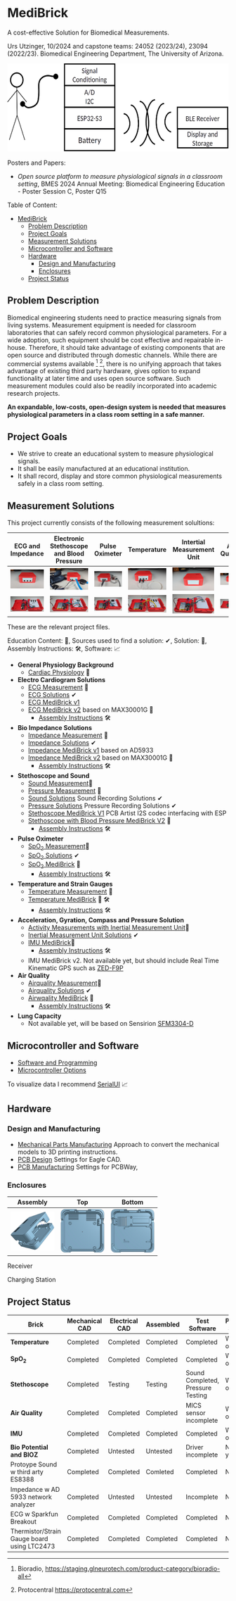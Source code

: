 # MediBrick

A cost-effective Solution for Biomedical Measurements.

Urs Utzinger, 10/2024 and capstone teams: 24052 (2023/24), 23094 (2022/23).
Biomedical Engineering Department, The University of Arizona.


<img src="assets/Concept.png" height="200px">

Posters and Papers: 
- *Open source platform to measure physiological signals in a classroom setting*, BMES 2024 Annual Meeting: Biomedical Engineering Education - Poster Session C, Poster Q15 
 
Table of Content:
<!-- TOC start (generated with https://github.com/derlin/bitdowntoc) -->

- [MediBrick](#medibrick)
   * [Problem Description](#problem-description)
   * [Project Goals](#project-goals)
   * [Measurement Solutions](#measurement-solutions)
   * [Microcontroller and Software](#microcontroller-and-software)
   * [Hardware](#hardware)
      + [Design and Manufacturing ](#design-and-manufacturing)
      + [Enclosures](#enclosures)
   * [Project Status](#project-status)

<!-- TOC end -->

<!-- TOC --><a name="medibrick"></a>
## Problem Description

Biomedical engineering students need to practice measuring signals from living systems.
Measurement equipment is needed for classroom laboratories that can safely record common physiological parameters.
For a wide adoption, such equipment should be cost effective and repairable in-house.
Therefore, it should take advantage of existing components that are open source and distributed through domestic channels.
While there are commercial systems available [^fn1] [^fn2], there is no unifying approach that takes advantage of existing third party hardware, gives option to expand functionality at later time and uses open source software.  Such measurement modules could also be readily incorporated into academic research projects.

[^fn1]: Bioradio, https://staging.glneurotech.com/product-category/bioradio-all
[^fn2]: Protocentral https://protocentral.com

**An expandable, low-costs, open-design system is needed that measures physiological parameters in a class room setting in a safe manner.**

## Project Goals
- We strive to create an educational system to measure physiological signals.
- It shall be easily manufactured at an educational institution.
- It shall record, display and store common physiological measurements safely in a class room setting.

## Measurement Solutions
This project currently consists of the following measurement solultions:

| ECG and Impedance | Electronic Stethoscope and Blood Pressure | Pulse Oximeter | Temperature | Intertial Measurement Unit | Air Quality | Lung Capacity |
| --- | --- | --- | --- | --- | --- | --- |
| <a href="assets/pictures/ECG_BIOZ_Front_Closed_without_Plugins.jpg" target="_blank"> <img src="assets/pictures/ECG_BIOZ_Front_Closed_without_Plugins.jpg" ></a> | <a href="assets/pictures/Stethoscope_Front_Closed_with_Plugins.jpg" target="_blank"><img src="assets/pictures/Stethoscope_Front_Closed_with_Plugins.jpg"></a> | <a href="assets/pictures/PulseOx_Front_Closed_with_Plugins.jpg" target="_blank"><img src="assets/pictures/PulseOx_Front_Closed_with_Plugins.jpg"></a> | <a href="assets/pictures/Temp_Front_Closed_with_Plugins.jpg" target="_blank"><img src="assets/pictures/Temp_Front_Closed_with_Plugins.jpg"></a> | <a href="assets/pictures/IMU_Front_Closed_without_Plugins.jpg" target="_blank"><img src="assets/pictures/IMU_Front_Closed_without_Plugins.jpg"></a> | <a href="assets/pictures/Environment_Front_Closed_without_Plugins.jpg" target="_blank"><img src="assets/pictures/Environment_Front_Closed_without_Plugins.jpg"></a> | N.A. |
| <a href="assets/pictures/ECG_BIOZ_Front_Open_without_Plugins.jpg" target="_blank"><img src="assets/pictures/ECG_BIOZ_Front_Open_without_Plugins.jpg"></a> | <a href="assets/pictures/Stethoscope_Front_Open_without_Plugins.jpg" target="_blank"><img src="assets/pictures/Stethoscope_Front_Open_without_Plugins.jpg"></a> | <a href="assets/pictures/PulseOx_Front_Open_without_Plugins.jpg" target="_blank"><img src="assets/pictures/PulseOx_Front_Open_without_Plugins.jpg"></a> | <a href="assets/pictures/Temp_Front_Open_with_Plugins_2.jpg" target="_blank"><img src="assets/pictures/Temp_Front_Open_with_Plugins_2.jpg"></a> | <a href="assets/pictures/IMU_Front_Open_with_Plugins.jpg" target="_blank"><img src="assets/pictures/IMU_Front_Open_with_Plugins.jpg"></a> | <a href="assets/pictures/Environment_Front_Open_with_Plugins_2.jpg" target="_blank"><img src="assets/pictures/Environment_Front_Open_with_Plugins_2.jpg"></a> | N.A. |

These are the relevant project files. 

Education Content: &#128214;, Sources used to find a solution: &#10004;, Solution: &#128194;, Assembly Instructions: &#128736;, Software: &#128200;


- **General Physiology Background**
    - [Cardiac Physiology](cardiac_physiology.md) &#128214;
- **Electro Cardiogram Solutions**
    - [ECG Measurement](ecg_measurements.md) &#128214;
    - [ECG Solutions](ecg_solutions.md) &#10004;
    - [ECG MediBrick v1](ECG_Board/README.md)
    - [ECG MediBrick v2](Impedance_Potential_Board/README.md) based on MAX30001G &#128194;
        - [Assembly Instructions](Impedance_Potential_Board/assembly.md) &#128736;
- **Bio Impedance Solutions**
    - [Impedance Measurement](impedance_measurements.md) &#128214;
    - [Impedance Solutions](impedance_solutions.md) &#10004;
    - [Impedance MediBrick v1](Impedance_Board/README.md) based on AD5933
    - [Impedance MediBrick v2](Impedance_Potential_Board/README.md) based on MAX30001G &#128194;
        - [Assembly Instructions](Impedance_Potential_Board/assembly.md) &#128736;
- **Stethoscope and Sound**
    - [Sound Measurement](sound_measurement.md)&#128214;
    - [Pressure Measurement](pressure_measurement.md) &#128214;
    - [Sound Solutions](sound_solutions.md) Sound Recording Solutions &#10004;
    - [Pressure Solutions](pressure_solutions.md) Pressure Recording Solutions &#10004;
    - [Stethoscope MediBrick V1](Stethoscope_with_3rdparty_Sound/README.md) PCB Artist I2S codec interfacing with ESP
    - [Stethoscope with Blood Pressure MediBrick V2](Stethoscope_with_Pressure/README.md) &#128194;
        - [Assembly Instructions](Stethoscope_with_Pressure/assembly.md) &#128736;
- **Pulse Oximeter**
    - [SpO<sub>2</sub> Measurement](spo2_measurements.md)&#128214;
    - [SpO<sub>2</sub> Solutions](spo2_solutions.md) &#10004;
    - [SpO<sub>2</sub> MediBrick](SPO2_Board/README.md) &#128194;
        - [Assembly Instructions](SPO2_Board/assembly.md) &#128736;
- **Temperature and Strain Gauges**
    - [Temperature Measurement](temperature_measurements.md) &#128214;
    - [Temperature MediBrick](Thermistor_Board/README.md) &#128194; &#128736;
        - [Assembly Instructions](Thermistor_Board/assembly.md) &#128736;
- **Acceleration, Gyration, Compass and Pressure Solution**
    - [Activity Measurements with Inertial Measurement Unit](imu_measurements.md)&#128214;
    - [Inertial Measurement Unit Solutions](imu_solutions.md) &#10004;
    - [IMU MediBrick](IMU_Board/README.md)&#128194;
        - [Assembly Instructions](IMU_Board/assembly.md) &#128736;
    - IMU MediBrick v2. Not available yet, but should include Real Time Kinematic GPS such as [ZED-F9P](https://www.u-blox.com/en/product/zed-f9p-module)
- **Air Quality**
    - [Airquality Measurement](airquality_measurements.md)&#128214;
    - [Airquality Solutions](airquality_solutions.md) &#10004;
    - [Airwqality MediBrick](Airquality/README.md) &#128194;
        - [Assembly Instructions](Airquality/assembly.md) &#128736;
- **Lung Capacity**
    - Not available yet, will be based on Sensirion [SFM3304-D](https://sensirion.com/products/catalog/SFM3304-D)

## Microcontroller and Software

- [Software and Programming](microcontroller_programming.md) 
- [Microcontroller Options](microcontroller_solutions.md)

To visualize data I recommend [SerialUI](https://github.com/uutzinger/SerialUI) &#128200;

## Hardware

### Design and Manufacturing 

- [Mechanical Parts Manufacturing](mechanical_design_and_manufacturing.md) Approach to convert the mechanical models to 3D printing instructions.
- [PCB Design](electronic_design.md) Settings for Eagle CAD.
- [PCB Manufacturing](pcb_manufacturing.md) Settings for PCBWay,

### Enclosures
| Assembly| Top | Bottom |
| ------- | ------ |  ------ |
| <a href="https://cad.onshape.com/documents/11cbfe9c3c739b6e8ecbf3d7/w/989b564ecd7f6d069e643ac0/e/85542f706be8cc7554218e8d" target="_blank"> <img src="./Housing Models/Assembly.jpg" width="100"></a> | <a href="https://cad.onshape.com/documents/be6b7e5f847d89f3ec5eb9d5/w/761fee9865ca7ef709028476/e/ff897b4f359cec83b782ff14" target="_blank"> <img src="./Housing Models/Brick-Board.jpg" width="100"></a> | <a href="https://cad.onshape.com/documents/92ad78475e8f0b17ff5e260b/w/88a02abbcb12cdbd4d9de3ad/e/fb79ca58ad2b6a0298e9d1b6" target="_blank"> <img src="./Housing Models/Brick-Microcontroller.jpg" width="100"></a> |

Receiver

Charging Station

## Project Status

| Brick | Mechanical CAD | Electrical CAD|  Assembled | Test Software | Production Software
| ------- | ------ |  ------ | ------ | ------ | ------ |
| **Temperature**     | Completed | Completed | Completed | Completed | Working on |
| **SpO<sub>2</sub>** | Completed | Completed | Completed | Completed| Working on
| **Stethoscope**     | Completed | Testing   | Testing   | Sound Completed, Pressure Testing | Working on
| **Air Quality**     | Completed | Completed| Completed | MICS sensor incomplete| Working on
| **IMU**             | Completed | Completed | Completed | Completed | Working on
| **Bio Potential and BIOZ** | Completed | Untested | Untested | Driver incomplete | Not started yet
| Protoype Sound w third arty ES8388 | Completed | Completed | Comleted | Completed | N.A. |  
| Impedance w AD 5933 network analyzer | Completed | Untested | Untested | Incomplete | N.A.|
| ECG w Sparkfun Breakout | Completed | Completed | Completed | Completed | N.A. |
| Thermistor/Strain Gauge board using LTC2473 | Completed | Completed | Completed | Completed | N.A. |

